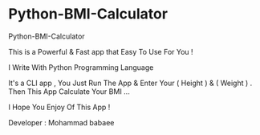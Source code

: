 # Python-BMI-Calculator

Python-BMI-Calculator

This is a Powerful & Fast app that Easy To Use For You !

I Write With Python Programming Language

It's a CLI app , You Just Run The App & Enter Your ( Height ) & ( Weight ) . Then This App Calculate Your BMI ...

I Hope You Enjoy Of This App !

Developer : Mohammad babaee
